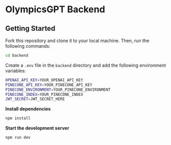 # OlympicsGPT Backend

## Getting Started

Fork this repository and clone it to your local machine. Then, run the following commands:

```bash
cd backend
```

Create a `.env` file in the `backend` directory and add the following environment variables:

```bash
OPENAI_API_KEY=YOUR_OPENAI_API_KEY
PINECONE_API_KEY=YOUR_PINECONE_API_KEY
PINECONE_ENVIRONMENT=YOUR_PINECONE_ENVIRONMENT
PINECONE_INDEX=YOUR_PINECONE_INDEX
JWT_SECRET=JWT_SECRET_HERE
```

**Install dependencies**

```bash
npm install
```

**Start the development server**

```bash
npm run dev
```
